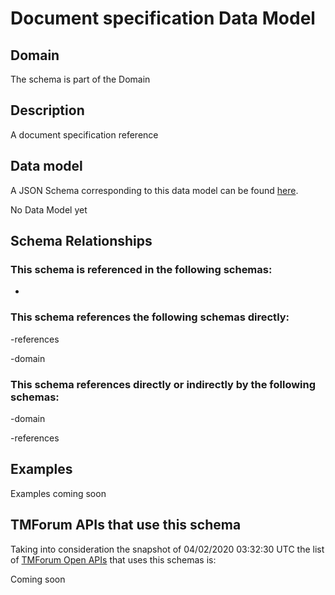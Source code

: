 # Document specification Data Model

## Domain

The  schema is part of the  Domain

## Description

A document specification reference

## Data model

A JSON Schema corresponding to this data model can be found
[here](https://github.com/tmforum-rand/schemas/blob/candidates/Common/DocumentSpecification.schema.json).

No Data Model yet

## Schema Relationships

### This schema is referenced in the following schemas:

-

### This schema references the following schemas directly:

-references

-domain

### This schema references directly or indirectly by the following schemas:

-domain

-references



## Examples

Examples coming soon

## TMForum APIs that use this schema

Taking into consideration the snapshot of 04/02/2020 03:32:30 UTC the list of [TMForum Open APIs](https://www.tmforum.org/open-apis/) that uses this schemas is:

Coming soon